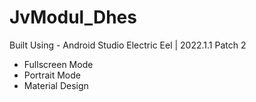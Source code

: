 # JvModul_Dhes
Built Using - Android Studio Electric Eel | 2022.1.1 Patch 2


- Fullscreen Mode
- Portrait Mode
- Material Design
